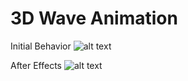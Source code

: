 # 3D Wave Animation
Initial Behavior
![alt text](<Screenshot 2024-05-22 at 10.10.31 PM.png>)

After Effects
![alt text](<Screenshot 2024-05-22 at 10.13.18 PM.png>)
